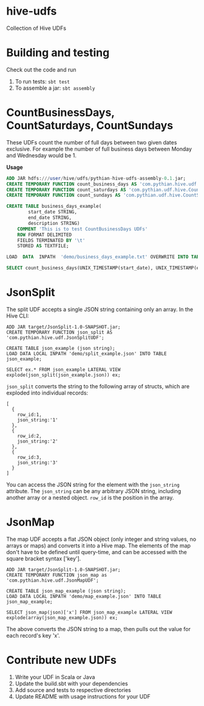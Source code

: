 hive-udfs
=========

Collection of Hive UDFs


Building and testing
====================
Check out the code and run 

1. To run tests: ```sbt test```
2. To assemble a jar: ```sbt assembly```


CountBusinessDays, CountSaturdays, CountSundays
===============================================

These UDFs count the number of full days between two given dates exclusive. For example the number of full business
days between Monday and Wednesday would be 1. 

**Usage**

```sql
ADD JAR hdfs:///user/hive/udfs/pythian-hive-udfs-assembly-0.1.jar;
CREATE TEMPORARY FUNCTION count_business_days AS 'com.pythian.hive.udf.CountBusinessDays';
CREATE TEMPORARY FUNCTION count_saturdays AS 'com.pythian.udf.hive.CountSaturdays';
CREATE TEMPORARY FUNCTION count_sundays AS 'com.pythian.udf.hive.CountSundays';

CREATE TABLE business_days_example(
        start_date STRING,
        end_date STRING,
        description STRING)
    COMMENT 'This is to test CountBusinessDays UDFs'
    ROW FORMAT DELIMITED
    FIELDS TERMINATED BY '\t'
    STORED AS TEXTFILE;

LOAD  DATA  INPATH  'demo/business_days_example.txt' OVERWRITE INTO TABLE business_days_example;

SELECT count_business_days(UNIX_TIMESTAMP(start_date), UNIX_TIMESTAMP(end_date)) FROM business_days_example;
```

JsonSplit
=========

The split UDF accepts a single JSON string containing only an array. In the Hive CLI:

```
ADD JAR target/JsonSplit-1.0-SNAPSHOT.jar;
CREATE TEMPORARY FUNCTION json_split AS 'com.pythian.hive.udf.JsonSplitUDF';

CREATE TABLE json_example (json string);
LOAD DATA LOCAL INPATH 'demo/split_example.json' INTO TABLE json_example;

SELECT ex.* FROM json_example LATERAL VIEW explode(json_split(json_example.json)) ex;
```

```json_split``` converts the string to the following array of structs, which are exploded into individual records: 

```
[
  {
    row_id:1, 
    json_string:'1' 
  },
  { 
    row_id:2, 
    json_string:'2' 
  }, 
  {
    row_id:3, 
    json_string:'3' 
  }
]
```

You can access the JSON string for the element with the ```json_string``` attribute. The ```json_string``` can be any arbitrary JSON string, including another array or a nested object. ```row_id``` is the position in the array.


JsonMap
=======

The map UDF accepts a flat JSON object (only integer and string values, no arrays or maps) and converts it into a Hive map. The elements of the map don't have to be defined until query-time, and can be accessed with the square bracket syntax ['key'].

```
ADD JAR target/JsonSplit-1.0-SNAPSHOT.jar;
CREATE TEMPORARY FUNCTION json_map as 'com.pythian.hive.udf.JsonMapUDF';

CREATE TABLE json_map_example (json string);
LOAD DATA LOCAL INPATH 'demo/map_example.json' INTO TABLE json_map_example;

SELECT json_map(json)['x'] FROM json_map_example LATERAL VIEW explode(array(json_map_example.json)) ex;
```

The above converts the JSON string to a map, then pulls out the value for each record's key 'x'.

Contribute new UDFs
===================

1. Write your UDF in Scala or Java
2. Update the build.sbt with your dependencies
3. Add source and tests to respective directories
4. Update README with usage instructions for your UDF

